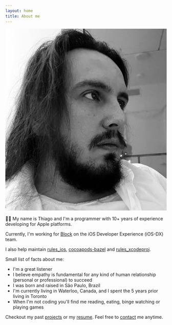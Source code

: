 ```yaml
---
layout: home
title: About me
---
```


<img src="/assets/me.jpg#avatar-home" title="That's me"/>

👋🏼 My name is Thiago and I'm a programmer with 10+ years of experience developing for Apple platforms.

Currently, I'm working for <a href="https://block.xyz" target="_blank">Block</a> on the iOS Developer Experience (iOS-DX) team.

I also help maintain <a href="https://github.com/bazel-ios/rules_ios" target="_blank">rules_ios</a>, <a href="https://github.com/bazel-ios/cocoapods-bazel" target="_blank">cocoapods-bazel</a> and <a href="https://github.com/MobileNativeFoundation/rules_xcodeproj" target="_blank">rules_xcodeproj</a>.

Small list of facts about me:

* I'm a great listener
* I believe empathy is fundamental for any kind of human relationship (personal or professional) to succeed
* I was born and raised in São Paulo, Brazil
* I'm currently living in Waterloo, Canada, and I spent the 5 years prior living in Toronto
* When I'm not coding you'll find me reading, eating, binge watching or playing games

Checkout my past [projects](/projects) or my <a href="{{ site.baseurl }}/assets/resume.pdf" target="_blank">resume</a>. Feel free to [contact](/contact) me anytime.
